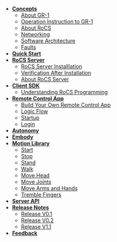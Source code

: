 <style>
  /*Style for level 1 headings*/

  /*Style for sidebar items */
  .sidebar-item {
    padding: 5px;
    margin-bottom: 5px;
    text-decoration: none;
    color: #000; /* Set the default text color*/
  }
  .active {
    background-color: #8fc8e8; /* Replace with your desired active background color */
    color: #000; /* Set text color to white or any color that contrasts well with the background*/
  }
</style>

- [**Concepts**](concepts.md)
  - [About GR-1](aboutgr-1.md)
  - [Operation Instruction to GR-1](operationinstruction.md)
  - [About RoCS](aboutrocs.md)
  - [Networking](networking.md)
  - [Software Architecture](softwarearchitecture.md)
  - [Faults](faults.md)
- [**Quick Start**](quickstart.md)
- [**RoCS Server**](rocsserveroverview.md)
  - [RoCS Server Installlation](rocsserverinstall.md)
  - [Verification After Installation](checkServiceStatus.md)
  - [About RoCS Server](about_rocs_server.md)
- [**Client SDK**](sdkoverview.md)
  - [Understanding RoCS Programming](python\understanding_gr-1_programming.md)
- [**Remote Control App**](remoteControlAPPOverview.md)
  - [Build Your Own Remote Control App](remotecontrolappprojectsetup.md)
  - [Logic Flow](logicFlow.md)
  - [Startup](startUp.md)
  - [Login](login.md)
- [**Autonomy**](autonomy.md)
- [**Embody**](embody.md)
- [**Motion Library**](motionlibrary.md)
  - [Start](start.md)
  - [Stop](stop.md)
  - [Stand](stand.md)
  - [Walk](walk.md)
  - [Move Head](movehead.md)
  - [Move Joints](movejoint.md)
  - [Move Arms and Hands](movearmsandhands.md)
  - [Tremble Fingers](tremblefingers.md)
- [**Server API**](rocsserverapi.md)
- [**Release Notes**](releasenoteoverview.md)
  - [Release V0.1](v0.1.md)
  - [Release V0.2](v0.2.md)
  - [Release V1.1](v1.1.md)
- [**Feedback**](feedback.md)
